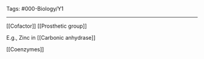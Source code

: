 Tags: #000-Biology/Y1

---
[[Cofactor]]
[[Prosthetic group]]

E.g., Zinc in [[Carbonic anhydrase]]

[[Coenzymes]]
